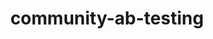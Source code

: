 ---
# This topic lives at
# https://digital.gov/topics/community-ab-testing

slug: "community-ab-testing"

# Topic Title
title: "community-ab-testing"

# description — keep it short and clear
summary: "A/B testing community of practice"


# Weight
weight: 0

# For more information on managing topics,
# see https://github.com/GSA/digitalgov.gov/wiki
---